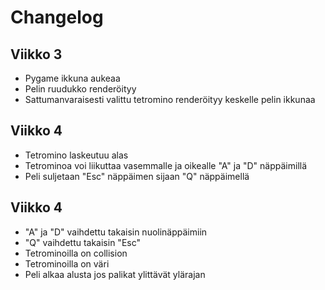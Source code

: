 # Changelog

## Viikko 3

- Pygame ikkuna aukeaa
- Pelin ruudukko renderöityy
- Sattumanvaraisesti valittu tetromino renderöityy keskelle pelin ikkunaa

## Viikko 4

- Tetromino laskeutuu alas
- Tetrominoa voi liikuttaa vasemmalle ja oikealle "A" ja "D" näppäimillä
- Peli suljetaan "Esc" näppäimen sijaan "Q" näppäimellä

## Viikko 4

- "A" ja "D" vaihdettu takaisin nuolinäppäimiin
- "Q" vaihdettu takaisin "Esc"
- Tetrominoilla on collision
- Tetrominoilla on väri
- Peli alkaa alusta jos palikat ylittävät ylärajan 